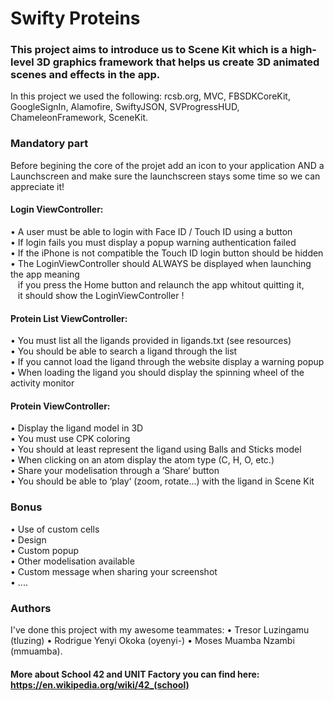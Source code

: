 # Swifty Proteins

### This project aims to introduce us to Scene Kit which is a high-level 3D graphics framework that helps us create 3D animated scenes and effects in the app.

In this project we used the following: rcsb.org, MVC, FBSDKCoreKit, GoogleSignIn, Alamofire, SwiftyJSON, SVProgressHUD, ChameleonFramework, SceneKit.

### Mandatory part
Before begining the core of the projet add an icon to your application AND a <br>
Launchscreen and make sure the launchscreen stays some time so we can appreciate it! <br>

#### Login ViewController:
• A user must be able to login with Face ID / Touch ID using a button <br>
• If login fails you must display a popup warning authentication failed <br>
• If the iPhone is not compatible the Touch ID login button should be hidden <br>
• The LoginViewController should ALWAYS be displayed when launching the app meaning <br>
&nbsp;&nbsp; if you press the Home button and relaunch the app whitout quitting it, <br>
&nbsp;&nbsp; it should show the LoginViewController ! <br>
#### Protein List ViewController:
• You must list all the ligands provided in ligands.txt (see resources) <br>
• You should be able to search a ligand through the list <br>
• If you cannot load the ligand through the website display a warning popup <br>
• When loading the ligand you should display the spinning wheel of the activity monitor <br>
#### Protein ViewController:
• Display the ligand model in 3D <br>
• You must use CPK coloring <br>
• You should at least represent the ligand using Balls and Sticks model <br>
• When clicking on an atom display the atom type (C, H, O, etc.) <br>
• Share your modelisation through a ‘Share‘ button <br>
• You should be able to ‘play‘ (zoom, rotate...) with the ligand in Scene Kit <br>

### Bonus
• Use of custom cells <br>
• Design <br>
• Custom popup <br>
• Other modelisation available <br>
• Custom message when sharing your screenshot <br>
• .... <br>

### Authors
I've done this project with my awesome teammates:
• Tresor Luzingamu (tluzing)
• Rodrigue Yenyi Okoka (oyenyi-)
• Moses Muamba Nzambi (mmuamba).

#### More about School 42 and UNIT Factory you can find here: https://en.wikipedia.org/wiki/42_(school)
